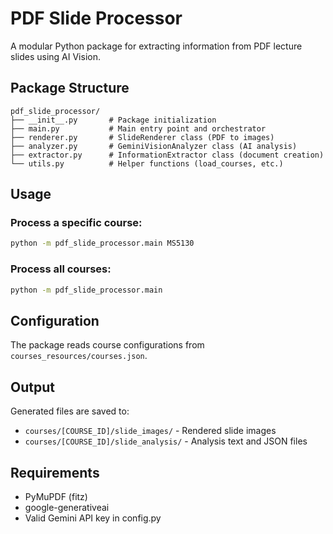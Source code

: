 # PDF Slide Processor

A modular Python package for extracting information from PDF lecture slides using AI Vision.

## Package Structure

```
pdf_slide_processor/
├── __init__.py       # Package initialization
├── main.py           # Main entry point and orchestrator
├── renderer.py       # SlideRenderer class (PDF to images)
├── analyzer.py       # GeminiVisionAnalyzer class (AI analysis)
├── extractor.py      # InformationExtractor class (document creation)
└── utils.py          # Helper functions (load_courses, etc.)
```

## Usage

### Process a specific course:
```bash
python -m pdf_slide_processor.main MS5130
```

### Process all courses:
```bash
python -m pdf_slide_processor.main
```

## Configuration

The package reads course configurations from `courses_resources/courses.json`.

## Output

Generated files are saved to:
- `courses/[COURSE_ID]/slide_images/` - Rendered slide images
- `courses/[COURSE_ID]/slide_analysis/` - Analysis text and JSON files

## Requirements

- PyMuPDF (fitz)
- google-generativeai
- Valid Gemini API key in config.py

